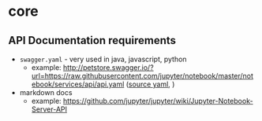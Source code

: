 # core

## API Documentation requirements
+ `swagger.yaml` - very used in java, javascript, python  
  + example: http://petstore.swagger.io/?url=https://raw.githubusercontent.com/jupyter/notebook/master/notebook/services/api/api.yaml ([source yaml](https://github.com/jupyter/notebook/blob/master/notebook/services/api/api.yaml), )
+ markdown docs
  + example: https://github.com/jupyter/jupyter/wiki/Jupyter-Notebook-Server-API
